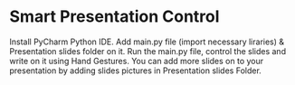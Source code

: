 # Smart Presentation Control

Install PyCharm Python IDE. Add main.py file (import necessary liraries) & Presentation slides folder on it. Run the main.py file, control the slides and write on it using Hand Gestures. You can add more slides on to your presentation by adding slides pictures in Presentation slides Folder.
